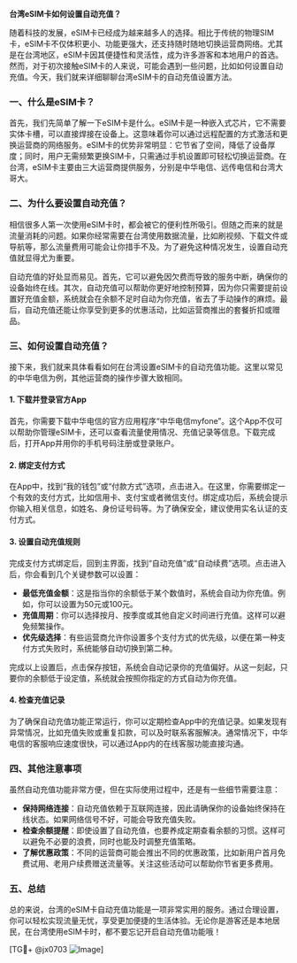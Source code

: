**台湾eSIM卡如何设置自动充值？**

随着科技的发展，eSIM卡已经成为越来越多人的选择。相比于传统的物理SIM卡，eSIM卡不仅体积更小、功能更强大，还支持随时随地切换运营商网络。尤其是在台湾地区，eSIM卡因其便捷性和灵活性，成为许多游客和本地用户的首选。然而，对于初次接触eSIM卡的人来说，可能会遇到一些问题，比如如何设置自动充值。今天，我们就来详细聊聊台湾eSIM卡的自动充值设置方法。

### 一、什么是eSIM卡？

首先，我们先简单了解一下eSIM卡是什么。eSIM卡是一种嵌入式芯片，它不需要实体卡槽，可以直接焊接在设备上。这意味着你可以通过远程配置的方式激活和更换运营商的网络服务。eSIM卡的优势非常明显：它节省了空间，降低了设备厚度；同时，用户无需频繁更换SIM卡，只需通过手机设置即可轻松切换运营商。在台湾，eSIM卡主要由三大运营商提供服务，分别是中华电信、远传电信和台湾大哥大。

### 二、为什么要设置自动充值？

相信很多人第一次使用eSIM卡时，都会被它的便利性所吸引。但随之而来的就是流量消耗的问题。如果你经常需要在台湾使用数据流量，比如刷视频、下载文件或导航等，那么流量费用可能会让你措手不及。为了避免这种情况发生，设置自动充值就显得尤为重要。

自动充值的好处显而易见。首先，它可以避免因欠费而导致的服务中断，确保你的设备始终在线。其次，自动充值可以帮助你更好地控制预算，因为你只需要提前设置好充值金额，系统就会在余额不足时自动为你充值，省去了手动操作的麻烦。最后，自动充值还能让你享受到更多的优惠活动，比如运营商推出的套餐折扣或赠品。

### 三、如何设置自动充值？

接下来，我们就来具体看看如何在台湾设置eSIM卡的自动充值功能。这里以常见的中华电信为例，其他运营商的操作步骤大致相同。

#### 1. 下载并登录官方App

首先，你需要下载中华电信的官方应用程序“中华电信myfone”。这个App不仅可以帮助你管理eSIM卡，还可以查看流量使用情况、充值记录等信息。下载完成后，打开App并用你的手机号码注册或登录账户。

#### 2. 绑定支付方式

在App中，找到“我的钱包”或“付款方式”选项，点击进入。在这里，你需要绑定一个有效的支付方式，比如信用卡、支付宝或者微信支付。绑定成功后，系统会提示你输入相关信息，如姓名、身份证号码等。为了确保安全，建议使用实名认证的支付方式。

#### 3. 设置自动充值规则

完成支付方式绑定后，回到主界面，找到“自动充值”或“自动续费”选项。点击进入后，你会看到几个关键参数可以设置：

- **最低充值金额**：这是指当你的余额低于某个数值时，系统会自动为你充值。例如，你可以设置为50元或100元。
- **充值周期**：你可以选择按月、按季度或其他自定义时间进行充值。这样可以避免频繁操作。
- **优先级选择**：有些运营商允许你设置多个支付方式的优先级，以便在第一种支付方式失败时，系统能够自动切换到第二种。

完成以上设置后，点击保存按钮，系统会自动记录你的充值偏好。从这一刻起，只要你的余额低于设定值，系统就会按照你指定的方式自动为你充值。

#### 4. 检查充值记录

为了确保自动充值功能正常运行，你可以定期检查App中的充值记录。如果发现有异常情况，比如充值失败或重复扣款，可以及时联系客服解决。通常情况下，中华电信的客服响应速度很快，可以通过App内的在线客服功能直接沟通。

### 四、其他注意事项

虽然自动充值功能非常方便，但在实际使用过程中，还是有一些细节需要注意：

- **保持网络连接**：自动充值依赖于互联网连接，因此请确保你的设备始终保持在线状态。如果网络信号不好，可能会导致充值失败。
- **检查余额提醒**：即使设置了自动充值，也要养成定期查看余额的习惯。这样可以避免不必要的浪费，同时也能及时调整充值策略。
- **了解优惠政策**：不同的运营商可能会推出不同的优惠政策，比如新用户首月免费试用、老用户续费赠送流量等。关注这些活动可以帮助你节省更多费用。

### 五、总结

总的来说，台湾的eSIM卡自动充值功能是一项非常实用的服务。通过合理设置，你可以轻松实现流量无忧，享受更加便捷的生活体验。无论你是游客还是本地居民，在台湾使用eSIM卡时，都不要忘记开启自动充值功能哦！

[TG💪+ @jx0703 ![Image](https://github.com/user-attachments/assets/dbca1d08-cadb-493c-b0ec-ad6f7a83f270)]